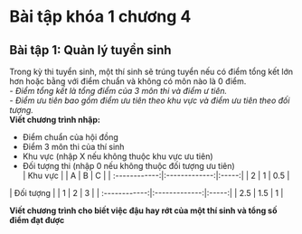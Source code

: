 # Bài tập khóa 1 chương 4

## Bài tập 1: Quản lý tuyển sinh

Trong kỳ thi tuyển sinh, một thí sinh sẽ trúng tuyển nếu có điểm tổng kết lớn hơn hoặc bằng với điểm chuẩn và không có môn nào là 0 điểm.  
*- Điểm tổng kết là tổng điểm của 3 môn thi và điểm ư tiên.*  
*- Điểm ưu tiên bao gồm điểm ưu tiên theo khu vực và điểm ưu tiên theo đối tượng.*  
**Viết chương trình nhập:**

* Điểm chuẩn của hội đồng
* Điểm 3 môn thi của thí sinh  
* Khu vực (nhập X nếu không thuộc khu vực ưu tiên)
* Đối tượng thi (nhập 0 nếu không thuộc đối tượng ưu tiên)  
|           Khu vực                     |
|       A       |      B        | C     |
| :------------:|:-------------:|:-----:|
|    2          |        1      |  0.5  |  

|           Đối tượng                   |
|       1       |      2        | 3     |
| :------------:|:-------------:|:-----:|
|    2.5        |       1.5     |  1    |  


**Viết chương trình cho biết việc đậu hay rớt của một thí sinh và tổng số điểm đạt được**
